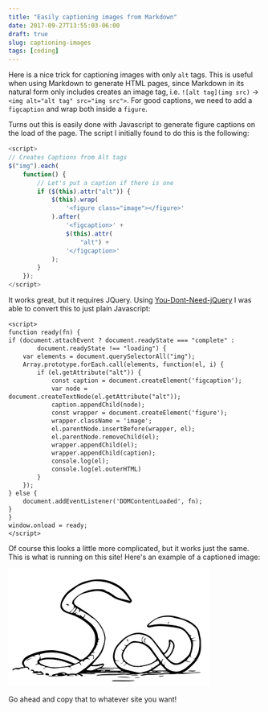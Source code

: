 ```yaml
---
title: "Easily captioning images from Markdown"
date: 2017-09-27T13:55:03-06:00
draft: true
slug: captioning-images
tags: [coding]
---
```


Here is a nice trick for captioning images with only `alt` tags. This is  useful when using Markdown to generate HTML pages, since Markdown in its natural form only includes creates an image tag, i.e. `![alt tag](img src)` -> `<img alt="alt tag" src="img src">`. For good captions, we need to add a `figcaption` and wrap both inside a `figure`.

Turns out this is easily done with Javascript to generate figure captions on the load of the page. The script I initially found to do this is the following:

```javascript
<script>  
// Creates Captions from Alt tags
$("img").each(
    function() {
        // Let's put a caption if there is one
        if ($(this).attr("alt")) {
            $(this).wrap(
                '<figure class="image"></figure>'
            ).after(
                '<figcaption>' +
                $(this).attr(
                    "alt") +
                '</figcaption>'
            );
        }
    });
</script> 
```

It works great, but it requires JQuery. Using [You-Dont-Need-jQuery](https://github.com/oneuijs/You-Dont-Need-jQuery) 
I was able to convert this to just plain Javascript:

```
<script>
function ready(fn) {
if (document.attachEvent ? document.readyState === "complete" : 
        document.readyState !== "loading") {
    var elements = document.querySelectorAll("img");
    Array.prototype.forEach.call(elements, function(el, i) {
        if (el.getAttribute("alt")) {
            const caption = document.createElement('figcaption');
            var node = document.createTextNode(el.getAttribute("alt"));
            caption.appendChild(node);
            const wrapper = document.createElement('figure');
            wrapper.className = 'image';
            el.parentNode.insertBefore(wrapper, el);
            el.parentNode.removeChild(el);
            wrapper.appendChild(el);
            wrapper.appendChild(caption);
            console.log(el);
            console.log(el.outerHTML)
        }
    });
} else {
    document.addEventListener('DOMContentLoaded', fn);
}
}
window.onload = ready;
</script>
```

Of course this looks a little more complicated, but it works just the same. This is what is running on this site! Here's an example of a captioned image:

![This picture of worms has a caption!](/img/worms.svg)

Go ahead and copy that to whatever site you want!